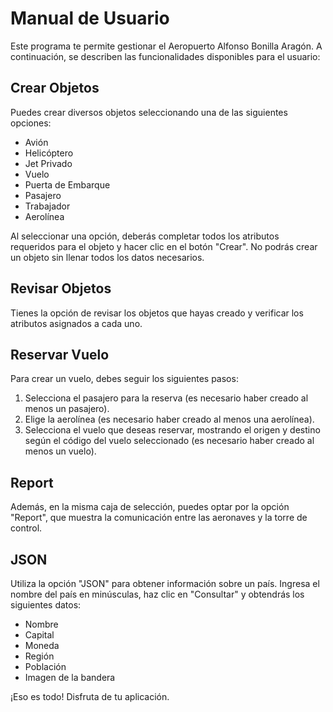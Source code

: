 # Manual de Usuario

Este programa te permite gestionar el Aeropuerto Alfonso Bonilla Aragón. A continuación, se describen las funcionalidades disponibles para el usuario:

## Crear Objetos

Puedes crear diversos objetos seleccionando una de las siguientes opciones:

- Avión
- Helicóptero
- Jet Privado
- Vuelo
- Puerta de Embarque
- Pasajero
- Trabajador
- Aerolínea

Al seleccionar una opción, deberás completar todos los atributos requeridos para el objeto y hacer clic en el botón "Crear". No podrás crear un objeto sin llenar todos los datos necesarios.

## Revisar Objetos

Tienes la opción de revisar los objetos que hayas creado y verificar los atributos asignados a cada uno.

## Reservar Vuelo

Para crear un vuelo, debes seguir los siguientes pasos:

1. Selecciona el pasajero para la reserva (es necesario haber creado al menos un pasajero).
2. Elige la aerolínea (es necesario haber creado al menos una aerolínea).
3. Selecciona el vuelo que deseas reservar, mostrando el origen y destino según el código del vuelo seleccionado (es necesario haber creado al menos un vuelo).

## Report

Además, en la misma caja de selección, puedes optar por la opción "Report", que muestra la comunicación entre las aeronaves y la torre de control.

## JSON

Utiliza la opción "JSON" para obtener información sobre un país. Ingresa el nombre del país en minúsculas, haz clic en "Consultar" y obtendrás los siguientes datos:

- Nombre
- Capital
- Moneda
- Región
- Población
- Imagen de la bandera

¡Eso es todo! Disfruta de tu aplicación.
